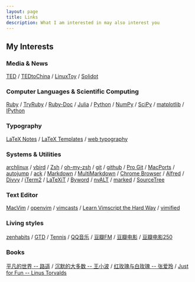 ```yaml
---
layout: page
title: Links
description: What I am interested in may also interest you
---
```


## My Interests

### Media & News

[TED](http://www.ted.com/ "Ideas worth spreading")
/ [TEDtoChina](http://www.tedtochina.com/ "@TEDtoChina")
/ [LinuxToy](http://linuxtoy.org/ "LinuxToy")
/ [Solidot](http://www.solidot.org/ "奇客的资讯，重要的东西")

### Computer Languages & Scientific Computing

[Ruby](http://www.ruby-lang.org/ "A dynamic, interpreted, open source programming language with a focus on simplicity and productivity")
/ [TryRuby](http://tryruby.org/ "Code School - TryRuby")
/ [Ruby-Doc](http://ruby-doc.org/ "Documenting the Ruby Language")
/ [Julia](http://julialang.org/ "A fresh approach to technical computing")
/ [Python](http://www.python.org/ "an interpreted, interactive, object-oriented, extensible programming language")
/ [NumPy](http://numpy.scipy.org/ "Scientific Computing Tools For Python")
/ [SciPy](http://www.scipy.org/ "Open Source Library of Scientific Tools")
/ [matplotlib](http://matplotlib.org/ "python plotting")
/ [IPython](http://ipython.org/ "Interactive Computing")

### Typography

[LaTeX Notes](http://www.dralpha.com/zh/tech/lnotes2.pdf "包老师的雷太赫排版系统简介")
/ [LaTeX Templates](http://www.latextemplates.com/ "The best source of quality LaTeX templates")
/ [web typography](http://www.webtypography.net/ "The Elements of Typographic Style Applied to the Web -- A practical guide to web typography")

### Systems & Utilities

[archlinux](https://www.archlinux.org/ "A simple, lightweight distribution")
/ [vbird](http://linux.vbird.org/ "鳥哥的 Linux 私房菜")
/ [Zsh](http://www.zsh.org/ "a shell designed for interactive use, although it is also a powerful scripting language")
/ [oh-my-zsh](https://github.com/robbyrussell/oh-my-zsh "A handful of functions, auto-complete helpers, and stuff that makes you shout…")
/ [git](http://git-scm.com/ "free and open source distributed version control system")
/ [github](https://github.com/ "GitHub helps people build software together")
/ [Pro Git](http://git-scm.com/book "free book about git by Scott Chacon")
/ [MacPorts](www.macports.org/ "The MacPorts Project is an open-source community initiative to design an easy-to-use system for compiling, installing, and upgrading either command-line, X11 or Aqua based open-source software on the Mac OS X operating system.")
/ [autojump](https://github.com/joelthelion/autojump "A cd command that learns")
/ [ack](http://betterthangrep.com/ "better than grep")
/ [Markdown](http://daringfireball.net/projects/markdown/ "a text-to-HTML conversion tool for web writers")
/ [MultiMarkdown](http://fletcherpenney.net/multimarkdown/)
/ [Chrome Browser](http://www.google.com/chrome "a browser that combines a minimal design with sophisticated technology to make the web faster, safer, and easier")
/ [Alfred](http://www.alfredapp.com/ "Alfred is not a launcher")
/ [Divvy](http://mizage.com/divvy/ "Window management at its finest")
/ [iTerm2](http://www.iterm2.com "Mac OS Terminal Replacement")
/ [LaTeXiT](http://www.chachatelier.fr/latexit/ "LaTeXiT is a equation editor")
/ [Byword](http://bywordapp.com/ "beautiful and efficient text editor for Markdown and rich text")
/ [nvALT](http://brettterpstra.com/project/nvalt/ "a fork of Notational Velocity")
/ [marked](http://markedapp.com/ "smart tools for smart writers")
/ [SourceTree](http://www.sourcetreeapp.com/ "free Mac client for Git and Mercurial version control systems")

### Text Editor

[MacVim](http://code.google.com/p/macvim/ "the text editor Vim for Mac OS X")
/ [openvim](http://openvim.com "Collection of Vim learning tools")
/ [vimcasts](http://vimcasts.org "free screencasts about Vim, the text editor")
/ [Learn Vimscript the Hard Way](http://learnvimscriptthehardway.stevelosh.com/ "a book for users of the Vim editor who want to learn how to customize Vim")
/ [vimified](http://zaiste.github.com/vimified/ "Ultimate, kick-ass VIM configuration on top of Vundle")

### Living styles
[zenhabits](http://zenhabits.net/ "finding simplicity in the daily chaos of our lives")
/ [GTD](http://en.wikipedia.org/wiki/Getting_Things_Done "Getting Things Done")
/ [Tennis](http://en.wikipedia.org/wiki/Tennis)
/ [QQ音乐](http://music.qq.com)
/ [豆瓣FM](http://douban.fm/)
/ [豆瓣电影](http://movie.douban.com/)
/ [豆瓣电影250](http://movie.douban.com/top250)

### Books

[平凡的世界 -- 路遥](http://book.douban.com/subject/3523041/)
/ [沉默的大多数 -- 王小波](http://book.douban.com/subject/1776683/)
/ [红玫瑰与白玫瑰 -- 张爱玲](http://book.douban.com/subject/1014278/)
/ [Just for Fun --  Linus Torvalds](http://book.douban.com/subject/1451172/)

<!--vim: set nowrap:-->
